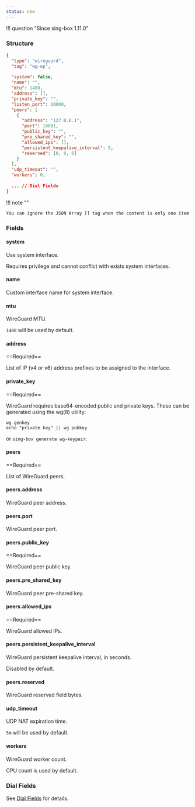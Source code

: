```yaml
---
status: new
---
```


!!! question "Since sing-box 1.11.0"

### Structure

```json
{
  "type": "wireguard",
  "tag": "wg-ep",
  
  "system": false,
  "name": "",
  "mtu": 1408,
  "address": [],
  "private_key": "",
  "listen_port": 10000,
  "peers": [
    {
      "address": "127.0.0.1",
      "port": 10001,
      "public_key": "",
      "pre_shared_key": "",
      "allowed_ips": [],
      "persistent_keepalive_interval": 0,
      "reserved": [0, 0, 0]
    }
  ],
  "udp_timeout": "",
  "workers": 0,
 
  ... // Dial Fields
}
```

!!! note ""

    You can ignore the JSON Array [] tag when the content is only one item

### Fields

#### system

Use system interface.

Requires privilege and cannot conflict with exists system interfaces.

#### name

Custom interface name for system interface.

#### mtu

WireGuard MTU.

`1408` will be used by default.

#### address

==Required==

List of IP (v4 or v6) address prefixes to be assigned to the interface.

#### private_key

==Required==

WireGuard requires base64-encoded public and private keys. These can be generated using the wg(8) utility:

```shell
wg genkey
echo "private key" || wg pubkey
```

or `sing-box generate wg-keypair`.

#### peers

==Required==

List of WireGuard peers.

#### peers.address

WireGuard peer address.

#### peers.port

WireGuard peer port.

#### peers.public_key

==Required==

WireGuard peer public key.

#### peers.pre_shared_key

WireGuard peer pre-shared key.

#### peers.allowed_ips

==Required==

WireGuard allowed IPs.

#### peers.persistent_keepalive_interval

WireGuard persistent keepalive interval, in seconds.

Disabled by default.

#### peers.reserved

WireGuard reserved field bytes.

#### udp_timeout

UDP NAT expiration time.

`5m` will be used by default.

#### workers

WireGuard worker count.

CPU count is used by default.

### Dial Fields

See [Dial Fields](/configuration/shared/dial/) for details.
